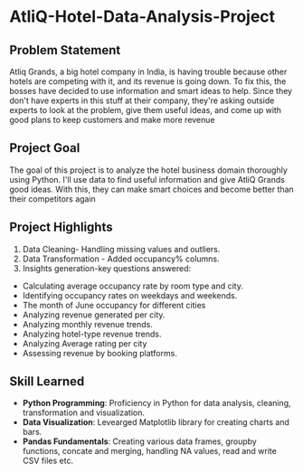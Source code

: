 # AtliQ-Hotel-Data-Analysis-Project

## Problem Statement
Atliq Grands, a big hotel company in India, is having trouble because other hotels are competing with it, and its revenue is going down. To fix this, the bosses have decided to use information and smart ideas to help. Since they don't have experts in this stuff at their company, they're asking outside experts to look at the problem, give them useful ideas, and come up with good plans to keep customers and make more revenue

## Project Goal
The goal of this project is to analyze the hotel business domain thoroughly using Python. I'll use data to find useful information and give AtliQ Grands good ideas. With this, they can make smart choices and become better than their competitors again

## Project Highlights
1. Data Cleaning- Handling missing values and outliers.
2. Data Transformation - Added occupancy% columns.
3. Insights generation-key questions answered:
  * Calculating average occupancy rate by room type and city.
  * Identifying occupancy rates on weekdays and weekends.
  * The month of June occupancy for different cities
  * Analyzing revenue generated per city.
  * Analyzing monthly revenue trends.
  * Analyzing hotel-type revenue trends.
  * Analyzing Average rating per city
  * Assessing revenue by booking platforms.

## Skill Learned

- **Python Programming**: Proficiency in Python for data analysis, cleaning, transformation and visualization.
- **Data Visualization**: Levearged Matplotlib library for creating charts and bars.
- **Pandas Fundamentals**: Creating various data frames, groupby functions, concate and merging, handling NA values, read and write CSV files etc.
